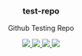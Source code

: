 <div align="center">
  <h3>test-repo</h3>
  <p>Github Testing Repo</p>
  <p>
    <!-- Build Status -->
    <a href="https://actions-badge.atrox.dev/hansohn/test-repo/goto?ref=main">
      <img src="https://img.shields.io/endpoint.svg?url=https%3A%2F%2Factions-badge.atrox.dev%2Fhansohn%2Ftest-repo%2Fbadge%3Fref%3Dmain&style=for-the-badge">
    </a>
    <!-- Github Tag -->
    <a href="https://gitHub.com/hansohn/test-repo/tags/">
      <img src="https://img.shields.io/github/tag/hansohn/test-repo.svg?style=for-the-badge">
    </a>
    <!-- License -->
    <a href="https://github.com/hansohn/test-repo/blob/main/LICENSE">
      <img src="https://img.shields.io/github/license/hansohn/test-repo.svg?style=for-the-badge">
    </a>
    <!-- LinkedIn -->
    <a href="https://linkedin.com/in/ryanhansohn">
      <img src="https://img.shields.io/badge/-LinkedIn-black.svg?style=for-the-badge&logo=linkedin&colorB=555">
    </a>
  </p>
</div>
